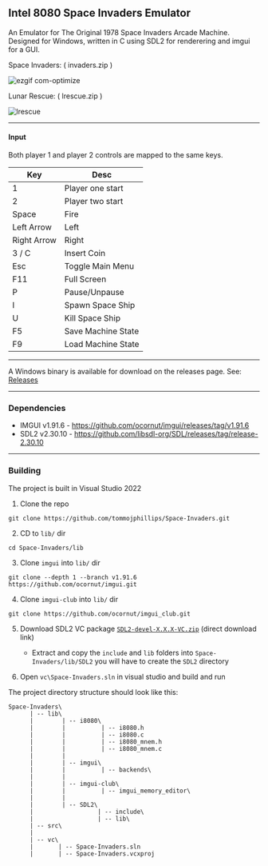 ## Intel 8080 Space Invaders Emulator

An Emulator for The Original 1978 Space Invaders Arcade Machine. Designed for Windows, written in C using SDL2 for renderering and imgui for a GUI.

Space Invaders: ( invaders.zip )

![ezgif com-optimize](https://github.com/user-attachments/assets/360944e5-5b22-4da8-905c-9fee163ca034)

Lunar Rescue: ( lrescue.zip )

![lrescue](https://github.com/user-attachments/assets/37d55208-01be-45a9-b8e8-df3a649ea619)


---

#### Input

Both player 1 and player 2 controls are mapped to the same keys.

| Key         | Desc                       |
| ---         | ----------------------     |
| 1           | Player one start           |
| 2           | Player two start           |
| Space       | Fire                       |
| Left Arrow  | Left                       |
| Right Arrow | Right                      |
| 3 / C       | Insert Coin                |
| Esc         | Toggle Main Menu           |
| F11         | Full Screen                |
| P           | Pause/Unpause              |
| I           | Spawn Space Ship           |
| U           | Kill Space Ship            |
| F5          | Save Machine State         |
| F9          | Load Machine State         |

---

A Windows binary is available for download on the releases page. See: [Releases](https://github.com/tommojphillips/Space-Invaders/releases)

---

### Dependencies 
 - IMGUI v1.91.6 - https://github.com/ocornut/imgui/releases/tag/v1.91.6
 - SDL2 v2.30.10 - https://github.com/libsdl-org/SDL/releases/tag/release-2.30.10 

---

### Building

The project is built in Visual Studio 2022

  1. Clone the repo  
  
  ```
  git clone https://github.com/tommojphillips/Space-Invaders.git
  ```
  
  2. CD to `lib/` dir
  
  ```
  cd Space-Invaders/lib
  ```
    
  3. Clone `imgui` into `lib/` dir
  
  ``` 
  git clone --depth 1 --branch v1.91.6 https://github.com/ocornut/imgui.git
  ```
  
  4. Clone `imgui-club` into `lib/` dir

  ```
  git clone https://github.com/ocornut/imgui_club.git
  ```
 
  5. Download SDL2 VC package [`SDL2-devel-X.X.X-VC.zip`](https://github.com/libsdl-org/SDL/releases/download/release-2.30.10/SDL2-devel-2.30.10-VC.zip) (direct download link)
     - Extract and copy the `include` and `lib` folders into `Space-Invaders/lib/SDL2` you will have to create the `SDL2` directory

 6. Open `vc\Space-Invaders.sln` in visual studio and build and run

The project directory structure should look like this:

```
Space-Invaders\
      | -- lib\
      |        | -- i8080\
      |        |          | -- i8080.h
      |        |          | -- i8080.c
      |        |          | -- i8080_mnem.h
      |        |          | -- i8080_mnem.c
      |        |
      |        | -- imgui\
      |        |          | -- backends\
      |        |
      |        | -- imgui-club\
      |        |          | -- imgui_memory_editor\
      |        |
      |        | -- SDL2\
      |                  | -- include\
      |                  | -- lib\        
      | -- src\
      |
      | -- vc\
      |       | -- Space-Invaders.sln
      |       | -- Space-Invaders.vcxproj
```
